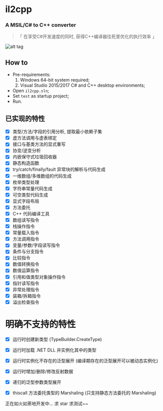 il2cpp
===
### A MSIL/C# to C++ converter

> 「  在享受C#开发速度的同时, 获得C++编译器往死里优化的执行效率  」

![alt tag](https://github.com/anydream/il2cpp/raw/master/il2cpp-schematic.png)

## How to
  - Pre-requirements:
    1. Windows 64-bit system required;
    2. Visual Studio 2015/2017 C# and C++ desktop environments;
  - Open ``il2cpp.sln``;
  - Set ``test`` as startup project;
  - Run.

## 已实现的特性
- [x] 类型/方法/字段的引用分析, 提取最小依赖子集
- [x] 虚方法调用与虚表绑定
- [x] 接口与基类方法的显式重写
- [x] 协变/逆变分析
- [x] 内嵌保守式垃圾回收器
- [x] 静态构造函数
- [x] try/catch/finally/fault 异常块的解析与代码生成
- [x] 一维数组/多维数组的代码生成
- [x] 枚举类型处理
- [x] 字符串常量代码生成
- [x] 可空类型代码生成
- [x] 显式字段布局
- [x] 方法委托
- [x] C++ 代码编译工具
- [x] 数组读写指令
- [x] 栈操作指令
- [x] 常量载入指令
- [x] 方法调用指令
- [x] 变量/参数/字段读写指令
- [x] 条件与分支指令
- [x] 比较指令
- [x] 数值转换指令
- [x] 数值运算指令
- [x] 引用和值类型对象操作指令
- [x] 指针读写指令
- [x] 异常处理指令
- [x] 装箱/拆箱指令
- [x] 溢出检查指令

# 明确不支持的特性
- [x] 运行时创建新类型 (TypeBuilder.CreateType)
- [x] 运行时加载 .NET DLL 并实例化其中的类型
- [x] 运行时实例化不存在的泛型展开 (编译期存在的泛型展开可以被动态实例化)
- [x] 运行时增加/删除/修改反射数据
- [x] 递归的泛型参数类型展开
- [x] thiscall 方法委托类型的 Marshaling (只支持静态方法委托的 Marshaling)


正在如火如荼地开发中...
求 star 求测试~~
